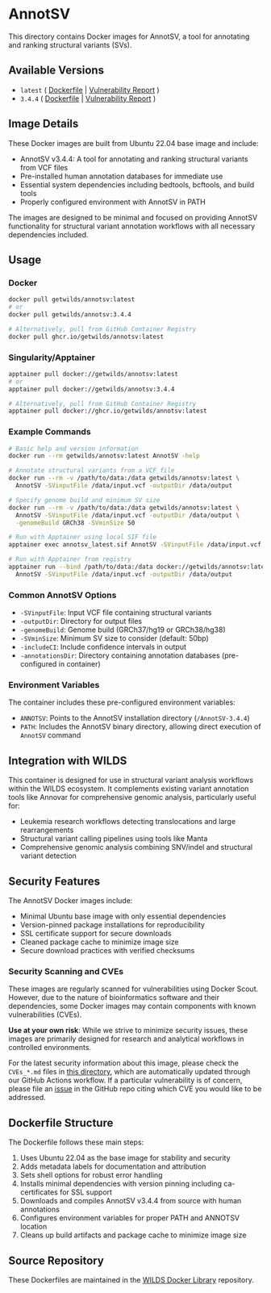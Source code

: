 # AnnotSV

This directory contains Docker images for AnnotSV, a tool for annotating and ranking structural variants (SVs).

## Available Versions

- `latest` ( [Dockerfile](https://github.com/getwilds/wilds-docker-library/blob/main/annotsv/Dockerfile_latest) | [Vulnerability Report](https://github.com/getwilds/wilds-docker-library/blob/main/annotsv/CVEs_latest.md) )
- `3.4.4` ( [Dockerfile](https://github.com/getwilds/wilds-docker-library/blob/main/annotsv/Dockerfile_3.4.4) | [Vulnerability Report](https://github.com/getwilds/wilds-docker-library/blob/main/annotsv/CVEs_3.4.4.md) )

## Image Details

These Docker images are built from Ubuntu 22.04 base image and include:

- AnnotSV v3.4.4: A tool for annotating and ranking structural variants from VCF files
- Pre-installed human annotation databases for immediate use
- Essential system dependencies including bedtools, bcftools, and build tools
- Properly configured environment with AnnotSV in PATH

The images are designed to be minimal and focused on providing AnnotSV functionality for structural variant annotation workflows with all necessary dependencies included.

## Usage

### Docker

```bash
docker pull getwilds/annotsv:latest
# or
docker pull getwilds/annotsv:3.4.4

# Alternatively, pull from GitHub Container Registry
docker pull ghcr.io/getwilds/annotsv:latest
```

### Singularity/Apptainer

```bash
apptainer pull docker://getwilds/annotsv:latest
# or
apptainer pull docker://getwilds/annotsv:3.4.4

# Alternatively, pull from GitHub Container Registry
apptainer pull docker://ghcr.io/getwilds/annotsv:latest
```

### Example Commands

```bash
# Basic help and version information
docker run --rm getwilds/annotsv:latest AnnotSV -help

# Annotate structural variants from a VCF file
docker run --rm -v /path/to/data:/data getwilds/annotsv:latest \
  AnnotSV -SVinputFile /data/input.vcf -outputDir /data/output

# Specify genome build and minimum SV size
docker run --rm -v /path/to/data:/data getwilds/annotsv:latest \
  AnnotSV -SVinputFile /data/input.vcf -outputDir /data/output \
  -genomeBuild GRCh38 -SVminSize 50

# Run with Apptainer using local SIF file
apptainer exec annotsv_latest.sif AnnotSV -SVinputFile /data/input.vcf -outputDir /data/output

# Run with Apptainer from registry
apptainer run --bind /path/to/data:/data docker://getwilds/annotsv:latest \
  AnnotSV -SVinputFile /data/input.vcf -outputDir /data/output
```

### Common AnnotSV Options

- `-SVinputFile`: Input VCF file containing structural variants
- `-outputDir`: Directory for output files
- `-genomeBuild`: Genome build (GRCh37/hg19 or GRCh38/hg38)
- `-SVminSize`: Minimum SV size to consider (default: 50bp)
- `-includeCI`: Include confidence intervals in output
- `-annotationsDir`: Directory containing annotation databases (pre-configured in container)

### Environment Variables

The container includes these pre-configured environment variables:

- `ANNOTSV`: Points to the AnnotSV installation directory (`/AnnotSV-3.4.4`)
- `PATH`: Includes the AnnotSV binary directory, allowing direct execution of `AnnotSV` command

## Integration with WILDS

This container is designed for use in structural variant analysis workflows within the WILDS ecosystem. It complements existing variant annotation tools like Annovar for comprehensive genomic analysis, particularly useful for:

- Leukemia research workflows detecting translocations and large rearrangements
- Structural variant calling pipelines using tools like Manta
- Comprehensive genomic analysis combining SNV/indel and structural variant detection

## Security Features

The AnnotSV Docker images include:

- Minimal Ubuntu base image with only essential dependencies
- Version-pinned package installations for reproducibility
- SSL certificate support for secure downloads
- Cleaned package cache to minimize image size
- Secure download practices with verified checksums

### Security Scanning and CVEs

These images are regularly scanned for vulnerabilities using Docker Scout. However, due to the nature of bioinformatics software and their dependencies, some Docker images may contain components with known vulnerabilities (CVEs).

**Use at your own risk**: While we strive to minimize security issues, these images are primarily designed for research and analytical workflows in controlled environments.

For the latest security information about this image, please check the `CVEs_*.md` files in [this directory](https://github.com/getwilds/wilds-docker-library/tree/main/annotsv), which are automatically updated through our GitHub Actions workflow. If a particular vulnerability is of concern, please file an [issue](https://github.com/getwilds/wilds-docker-library/issues) in the GitHub repo citing which CVE you would like to be addressed.

## Dockerfile Structure

The Dockerfile follows these main steps:

1. Uses Ubuntu 22.04 as the base image for stability and security
2. Adds metadata labels for documentation and attribution
3. Sets shell options for robust error handling
4. Installs minimal dependencies with version pinning including ca-certificates for SSL support
5. Downloads and compiles AnnotSV v3.4.4 from source with human annotations
6. Configures environment variables for proper PATH and ANNOTSV location
7. Cleans up build artifacts and package cache to minimize image size

## Source Repository

These Dockerfiles are maintained in the [WILDS Docker Library](https://github.com/getwilds/wilds-docker-library) repository.
